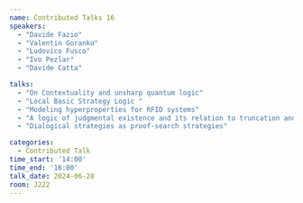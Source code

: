 ```yaml
---
name: Contributed Talks 16
speakers: 
  - "Davide Fazio"
  - "Valentin Goranko"
  - "Ludovico Fusco"
  - "Ivo Pezlar"
  - "Davide Catta"

talks: 
  - "On Contextuality and unsharp quantum logic"
  - "Local Basic Strategy Logic "
  - "Modeling hyperproperties for RFID systems"
  - "A logic of judgmental existence and its relation to truncation and proof irrelevance"
  - "Dialogical strategies as proof-search strategies"

categories:
  - Contributed Talk
time_start: '14:00'
time_end: '16:00'
talk_date: 2024-06-28
room: J222
---
```


